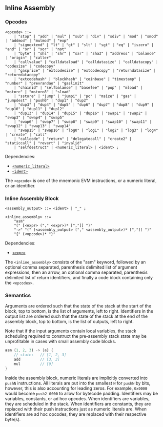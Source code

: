 ## Inline Assembly

### Opcodes

```ebnf
<opcode> ::=
    | "stop" | "add" | "mul" | "sub" | "div" | "sdiv" | "mod" | "smod" | "addmod" | "mulmod" | "exp"
    | "signextend" | "lt" | "gt" | "slt" | "sgt" | "eq" | "iszero" | "and" | "or" | "xor" | "not"
    | "byte" | "shl" | "shr" | "sar" | "sha3" | "address" | "balance" | "origin" | "caller"
    | "callvalue" | "calldataload" | "calldatasize" | "calldatacopy" | "codesize" | "codecopy"
    | "gasprice" | "extcodesize" | "extcodecopy" | "returndatasize" | "returndatacopy"
    | "extcodehash" | "blockhash" | "coinbase" | "timestamp" | "number" | "prevrandao" | "gaslimit"
    | "chainid" | "selfbalance" | "basefee" | "pop" | "mload" | "mstore" | "mstore8" | "sload"
    | "sstore" | "jump" | "jumpi" | "pc" | "msize" | "gas" | "jumpdest" | "push0" | "dup1" | "dup2"
    | "dup3" | "dup4" | "dup5" | "dup6" | "dup7" | "dup8" | "dup9" | "dup10" | "dup11" | "dup12"
    | "dup13" | "dup14" | "dup15" | "dup16" | "swap1" | "swap2" | "swap3" | "swap4" | "swap5"
    | "swap6" | "swap7" | "swap8" | "swap9" | "swap10" | "swap11" | "swap12" | "swap13" | "swap14"
    | "swap15" | "swap16" | "log0" | "log1" | "log2" | "log3" | "log4" | "create" | "call"
    | "callcode" | "return" | "delegatecall" | "create2" | "staticcall" | "revert" | "invalid"
    | "selfdestruct" | <numeric_literal> | <ident> ;
```

Dependencies:

- [`<numeric_literal>`](syntax/comptime/literals.md#numeric)
- [`<ident>`](syntax/identifiers.md)

The `<opcode>` is one of the mnemonic EVM instructions, or a numeric literal, or an identifier.

### Inline Assembly Block

```ebnf
<assembly_output> ::= <ident> | "_" ;

<inline_assembly> ::=
    "asm"
    "(" [<expr> ("," <expr>)* [","]] ")"
    "->" "(" [<assembly_output> ("," <assembly_output>)* [","]] ")"
    "{" (<opcode>)* "}"
```

Dependencies:

- [`<expr>`](syntax/expressions.md)

The `<inline_assembly>` consists of the "asm" keyword, followed by an optional comma separated,
parenthesis delimited list of argument expressions, then an arrow, an optional comma separated,
parenthesis delimited list of return identifiers, and finally a code block containing only the
`<opcodes>`.

### Semantics

Arguments are ordered such that the state of the stack at the start of the block, top to bottom, is
the list of arguments, left to right. Identifiers in the output list are ordered such that the state
of the stack at the end of the assembly block, top to bottom, is the list of outputs, left to right.

Note that if the input arguments contain local variables, the stack scheduling required to construct
the pre-assembly stack state may be unprofitable in cases with small assembly code blocks.

```rs
asm (1, 2, 3) -> (a) {
    // state:   // [1, 2, 3]
    add         // [3, 3]
    mul         // [9]
}
```

Inside the assembly block, numeric literals are implicitly converted into `pushN` instructions. All
literals are put into the smallest `N` for `pushN` by bits, however, this is also accounting for
leading zeros. For example, `0x0000` would become `push2 0000` to allow for bytecode padding.
Identifiers may be variables, constants, or ad hoc opcodes. When identifiers are variables, they are
scheduled in the stack. When identifiers are constants, they are replaced with their push
instructions just as numeric literals are. When identifiers are ad hoc opcodes, they are replaced
with their respective byte(s).
